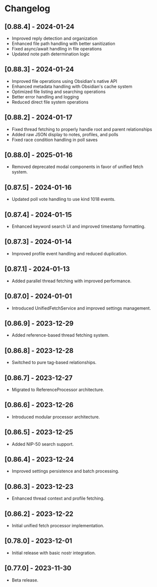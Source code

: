 # Changelog

## [0.88.4] - 2024-01-24
- Improved reply detection and organization
- Enhanced file path handling with better sanitization
- Fixed async/await handling in file operations
- Updated note path determination logic

## [0.88.3] - 2024-01-24
- Improved file operations using Obsidian's native API
- Enhanced metadata handling with Obsidian's cache system
- Optimized file listing and searching operations
- Better error handling and logging
- Reduced direct file system operations

## [0.88.2] - 2024-01-17
- Fixed thread fetching to properly handle root and parent relationships
- Added raw JSON display to notes, profiles, and polls
- Fixed race condition handling in poll saves

## [0.88.0] - 2025-01-16
- Removed deprecated modal components in favor of unified fetch system.

## [0.87.5] - 2024-01-16
- Updated poll vote handling to use kind 1018 events.

## [0.87.4] - 2024-01-15
- Enhanced keyword search UI and improved timestamp formatting.

## [0.87.3] - 2024-01-14
- Improved profile event handling and reduced duplication.

## [0.87.1] - 2024-01-13
- Added parallel thread fetching with improved performance.

## [0.87.0] - 2024-01-01
- Introduced UnifiedFetchService and improved settings management.

## [0.86.9] - 2023-12-29
- Added reference-based thread fetching system.

## [0.86.8] - 2023-12-28
- Switched to pure tag-based relationships.

## [0.86.7] - 2023-12-27
- Migrated to ReferenceProcessor architecture.

## [0.86.6] - 2023-12-26
- Introduced modular processor architecture.

## [0.86.5] - 2023-12-25
- Added NIP-50 search support.

## [0.86.4] - 2023-12-24
- Improved settings persistence and batch processing.

## [0.86.3] - 2023-12-23
- Enhanced thread context and profile fetching.

## [0.86.2] - 2023-12-22
- Initial unified fetch processor implementation.

## [0.78.0] - 2023-12-01
- Initial release with basic nostr integration.

## [0.77.0] - 2023-11-30
- Beta release.
